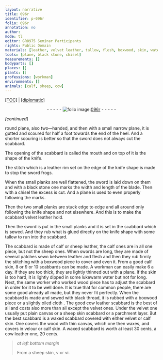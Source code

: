 ```yaml
---
layout: narrative
title: 096r
identifier: p-096r
folio: 096r
annotation: no
author:
mode: tl
editor: GR8975 Seminar Participants
rights: Public Domain
materials: [leather, velvet leather, tallow, flesh, boxwood, skin, water, wood, thread, oiled, velvet, canvas, parchment, velour, waxed]
tools: [plane, black stone, chisel]
measurements: []
bodyparts: []
places: []
plants: []
professions: [workman]
environments: []
animals: [calf, sheep, cow]
---
```


 <p><a href="{{ site.baseurl }}/translation/">[TOC]</a> | <a href="{{ site.baseurl }}/texts/p-096r_tc/" target="_blank">[diplomatic]</a></p><div class="folio" align="center">- - - - - <a href="http://gallica.bnf.fr/ark:/12148/btv1b10500001g/f197.image" target="_blank"><img src="https://cu-mkp.github.io/2017-workshop-edition/assets/photo-icon.png" alt="folio image: " style="display:inline-block; margin-bottom:-3px;"/>096r</a> - - - - - </div>  
 
*[continued]*
  
 round <span class="tl">plane</span>, also two—handed, and then with a small narrow <span class="tl">plane</span>, it is gutted and scoured for half a foot towards the end of the heel. And a shorter scouring is better so that the sword does not always cut the scabbard.
 
 The opening of the scabbard is called the mouth and on top of it is the shape of the knife.
 
 The stitch which is a <span class="m">leather</span> rim set on the edge of the knife shape is made to stop the sword frogs.
 
 When the small planks are well flattened, the sword is laid down on them and with a <span class="tl">black stone</span> one marks the width and length of the blade. Then with a <span class="tl">chisel</span> the excess is cut. And a <span class="tl">plane</span> is used to even properly following the marks.
 
 Then the two small planks are stuck edge to edge <span class="add">and all around</span> only following the knife shape and not elsewhere. And this is to make the scabbard <span class="m">velvet leather</span> hold.
 
 Then the sword is put in the small planks and it is set in the scabbard which is sewed. And they rub what is glued directly on the knife shape with some <span class="m">tallow</span> to run into the scabbard.
 
 The scabbard is made of <span class="al">calf</span> or <span class="al">sheep</span> <span class="m">leather</span>, the <span class="al">calf</span> ones are in all one piece, but not the <span class="al">sheep</span> ones. When swords are long, they are made of several patches sewn between <span class="m">leather</span> and <span class="m">flesh</span> and then they rub firmly the stitching with a <span class="m">boxwood</span> piece to cover and even it. From a good <span class="al">calf</span> <span class="m">skin</span>, 8 or 9 or 10 scabbards can be made. A <span class="pro">workman</span> can easily make 6 a day. If they are too thick, they are lightly thinned out with a plane. If the <span class="m">skin</span> is too hard, it is lightly dipped in some lukewarm <span class="m">water</span> but not for long. Next, the same worker who worked <span class="m">wood</span> piece has to adjust the scabbard in order for it to be well done. It is true that for common people, there are some good already all made, but they never fit perfectly. When the scabbard is made and sewed with black <span class="m">thread</span>, it is rubbed with a <span class="m">boxwood</span> piece or a slightly <span class="m">oiled</span> cloth . The good <span class="al">cow</span> <span class="m">leather</span> scabbard is the best of all and costs also more than all except the <span class="m">velvet</span> ones. Under the <span class="m">velvet</span> one usually put plain <span class="m">canvas</span> or a <span class="al">sheep</span> <span class="m">skin</span> scabbard or a <span class="m">parchment</span> layer. But the best scabbard is a waxed scabbard covered with either <span class="m">velvet</span> or <span class="al">calf</span> <span class="m">skin</span>. One covers the wood with thin canvas, which one then waxes, and covers in <span class="m">velour</span> or <span class="al">calf</span> <span class="m">skin</span>. A <span class="m">waxed</span> scabbard is worth at least 30 cents, a <span class="al">cow</span> leather one, 20 cents. 
 
> *at left bottom margin*
> 
> 
>   From a <span class="al">sheep</span> <span class="m">skin</span>, v or vi.
 
 